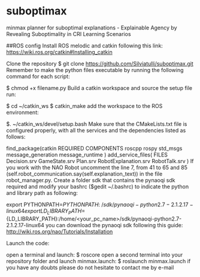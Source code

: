# suboptimax
minmax planner for suboptimal explanations - Explainable Agency by Revealing Suboptimality in CRI Learning Scenarios

##ROS config
Install ROS melodic and catkin following this link: https://wiki.ros.org/catkin#Installing_catkin

Clone the repository
$ git clone https://github.com/Silviatulli/suboptimax.git
Remember to make the python files executable by running the following command for each script:

$ chmod +x filename.py
Build a catkin workspace and source the setup file run:

$ cd ~/catkin_ws
$ catkin_make
add the workspace to the ROS environment:

$. ~/catkin_ws/devel/setup.bash
Make sure that the CMakeLists.txt file is configured properly, with all the services and the dependencies listed as follows:

find_package(catkin REQUIRED COMPONENTS roscpp rospy std_msgs message_generation message_runtime )
add_service_files( FILES Decision.srv GameState.srv Plan.srv RobotExplanation.srv RobotTalk.srv )
If you work with the NAO Robot uncomment the line 7, from 41 to 65 and 85 (self.robot_communication.say(self.explanation_text)) in the file robot_manager.py. Create a folder sdk that contains the pynaoqi sdk required and modify your bashrc ($gedit ~/.bashrc) to indicate the python and library path as following:

export PYTHONPATH=$PYTHONPATH:~/sdk/pynaoqi-python2.7-2.1.2.17-linux64
export LD_LIBRARY_PATH=${LD_LIBRARY_PATH}:/home/<your_pc_name>/sdk/pynaoqi-python2.7-2.1.2.17-linux64
you can download the pynaoqi sdk following this guide: http://wiki.ros.org/nao/Tutorials/Installation

Launch the code:

open a terminal and launch: $ roscore
open a second terminal into your repository folder and launch minmax.launch: $ roslaunch minmax.launch
if you have any doubts please do not hesitate to contact me by e-mail
